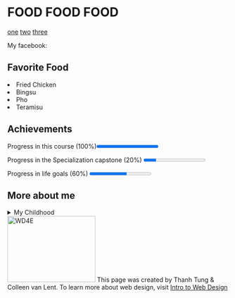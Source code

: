 <!DOCTYPE html>
<html lang="en">
<head>
<meta charset="UTF-8">
<title>My First Website </title>
<script src="https://kit.fontawesome.com/a84c902a14.js" crossorigin="anonymous"></script>
</head>
<body>
<h1 Class = "font-google"> FOOD FOOD FOOD </h1>
<nav> 
<a href="https://www.youtube.com/channel/UCu1x4ZdRegx8imkrCuVtg5g/videos">one</a>
<a href="https://www.reddit.com/user/Outrageous-Ad-9399">two</a>
<a href="https://www.allrecipes.com/recipes/80/main-dish/">three</a>
<p> My facebook: <a href="https://www.facebook.com/profile.php?id=100010928836588"><i Class = " fab fa-facebook fa-2x" Style ="color:blue"></i></a></p1>
</nav>
<section>
<h2> Favorite Food </h2>
<li> Fried Chicken </li>
<li> Bingsu </li>
<li> Pho </li>
<li> Teramisu </li>
</section>
<section>
<h2> Achievements </h2>
<p> Progress in this course (100%)<progress max ="100" value="100"></progress></p>
<p> Progress in the Specialization capstone (20%) <progress max = "100" value="20"></p>
<p> Progress in life goals (60%) <progress max ="100" value ="60"></p>
</section>
<section>
<h2> More about me </h2>
<details> 
   <summary> My Childhood </summary>
   <p> I was born in Vietnam, a country from Asia which is famous for farming. 
</details>
</section>
<footer>
<img src="C:\Users\Admin\Desktop\xx.png" alt ="WD4E"  width="200" height="150"<p> This page was created by Thanh Tung & Colleen van Lent. To learn more about web design, visit <a href="http://intro-webdesign.com/">Intro to Web Design</a></p>
</footer>
</body>
</html>


